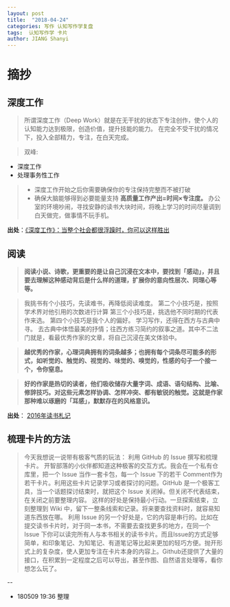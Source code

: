 ```yaml
---
layout: post
title:  "2018-04-24"
categories: 写作 认知写作学复盘 
tags:  认知写作学 卡片
author: JIANG Shanyi
---
```


# 摘抄 

## 深度工作
> 所谓深度工作（Deep Work）就是在无干扰的状态下专注创作，使个人的认知能力达到极限，创造价值，提升技能的能力。 在完全不受干扰的情况下，投入全部精力，专注，在白天完成。 

> 双峰: 
- 深度工作 
- 处理事务性工作 

> - 深度工作开始之后你需要确保你的专注保持完整而不被打破 
> - 确保大脑能够得到必要能量支持 **高质量工作产出=时间×专注度。** 办公室的环境吵闹，寻找安静的读书大块时间，将晚上学习的时间尽量调到白天做完，做事情不玩手机。 

**出处**：[《深度工作》：当整个社会都很浮躁时，你可以这样胜出
](https://mp.weixin.qq.com/s?__biz=MzA4ODM4ODQ3MQ==&mid=2651932761&idx=1&sn=0272591e8dff10e77a7f7be2e46c121b&chksm=8bcf0e41bcb8875792c5c3f6ba29a922586299c8b074dbeab634d514c1c5621b8b3b61f1d648&mpshare=1&scene=1&srcid=0509t9xJZacRZouCyxPUAQUt&key=cf5d7c6618385a7661406bd43368a6e8afc11a867828558f824caaeca8d885fe2050dc266bb4ff15227150bcb47d329aca904f08a092030d3e0b8b5a9a8d33b25b6ed5df3f9892abb513229f19af14ef&ascene=0&uin=MTY0OTk3NzM4MA%3D%3D&devicetype=iMac+MacBookPro7%2C1+OSX+OSX+10.10.4+build(14E46)&version=11020201&lang=en&pass_ticket=cP%2FhKRsSrZeC79MFYgfTyqUurVexkIWB2B8eh4Yu6q6xSSdN2Do9Hh%2BIc5TnoXqP)


## 阅读
 
> **阅读小说、诗歌，更重要的是让自己沉浸在文本中，要找到「感动」，并且要去理解这种感动背后是什么样的道理，扩展你的意向性层次、同理心等等。** 


> 我挑书有个小技巧，先读难书，再降低阅读难度。
> 第二个小技巧是，按照学术界对他引用的次数进行计算 
> 第三个小技巧是，挑选他不同时期的代表作来选。 
> 第四个小技巧是我个人的偏好。 
> 学习写作，还得在西方与古典中寻。 去古典中体悟最美的抒情；往西方练习简约的叙事之道。其中不二法门就是，看最优秀作家的文章，将自己沉浸在美文体验中。 


> **越优秀的作家，心理词典拥有的词条越多；也拥有每个词条尽可能多的形式，如听觉的、触觉的、视觉的、味觉的、嗅觉的，性感的句子一个接一个，令你窒息。** 


> **好的作家是热切的读者，他们吸收储存大量字词、成语、语句结构、比喻、修辞技巧。对这些元素怎样协调、怎样冲突、都有敏锐的触觉。这就是作家那种难以琢磨的「耳感」，默默存在的风格意识。** 


**出处**： [2016年读书札记
](https://mp.weixin.qq.com/s?__biz=MzA3MzM0MjUyMQ==&mid=2652149688&idx=1&sn=33e41790073652e3642656067479b5dc&chksm=84f0bceeb38735f893f30b30117960c72a34661fe8279a6f3d697fdff8d1eaa74106168f120f&scene=21#wechat_redirect)


## 梳理卡片的方法
> 今天我想说一说带有极客气质的玩法： 利用 GitHub 的 Issue 撰写和梳理卡片。 开智部落的小伙伴都知道这种极客的交互方式。我会在一个私有仓库里，把一个 Issue 当作一套卡包，每一个 Issue 下的若干 Comment作为若干卡片。利用这些卡片记录学习或者探讨的问题。GitHub 是一个极客工具，当一个话题探讨结束时，就把这个 Issue 关闭掉。但关闭不代表结束，在关闭之前要整理内容。 这样的好处是保持最小行动。一旦探索结束，立刻整理到 Wiki 中，留下一整条线索和记录。将来要查找资料时，就容易知道东西放在哪。 利用 Issue 的另一个好处是，它的内容是串行的。比如在提交读书卡片时，对于同一本书，不需要去查找更多的地方，在同一个 Issue 下你可以读完所有人与本书相关的读书卡片。而且Issue的方式足够简单，和印象笔记、为知笔记、有道笔记等比起来更加的轻巧方便。抛开形式上的复杂度，使人更加专注在卡片本身的内容上。Github还提供了大量的接口，在积累到一定程度之后可以导出，甚至作图、自然语言处理等，看你想怎么玩了。 


-- 
- 180509 19:36 整理

